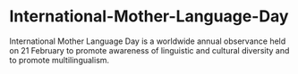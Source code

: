# International-Mother-Language-Day
International Mother Language Day is a worldwide annual observance held on 21 February to promote awareness of linguistic and cultural diversity and to promote multilingualism.
